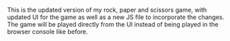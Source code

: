 This is the updated version of my rock, paper and scissors game, with updated UI for the game as well as a new JS file to incorporate the changes. The game will be played directly from the UI instead of being played in the browser console like before.
